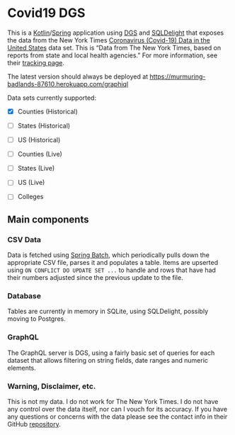 # Covid19 DGS

This is a [Kotlin][0]/[Spring][1] application using [DGS][2] and [SQLDelight][3] that exposes the data from the 
New York Times [Coronavirus (Covid-19) Data in the United States][4] data set. This is “Data from The New York Times, 
based on reports from state and local health agencies.” For more information, see their [tracking page][5].

The latest version should always be deployed at https://murmuring-badlands-87610.herokuapp.com/graphiql

Data sets currently supported:

- [x] Counties (Historical)
- [ ] States (Historical)
- [ ] US (Historical)
  
- [ ] Counties (Live)
- [ ] States (Live)
- [ ] US (Live)

- [ ] Colleges

## Main components

### CSV Data

Data is fetched using [Spring Batch][7], which periodically pulls down the appropriate CSV file, parses it and populates
a table. Items are upserted using `ON CONFLICT DO UPDATE SET ...` to handle and rows that have
had their numbers adjusted since the previous update to the file.

### Database

Tables are currently in memory in SQLite, using SQLDelight, possibly moving to Postgres.

### GraphQL

The GraphQL server is DGS, using a fairly basic set of queries for each dataset that allows filtering
on string fields, date ranges and numeric elements. 

### Warning, Disclaimer, etc.

This is not my data. I do not work for The New York Times. I do not have any control over the data itself, 
nor can I vouch for its accuracy. If you have any questions or concerns with the data please see the 
contact info in their GitHub [repository][6].


[0]: https://kotlinlang.org
[1]: https://spring.io
[2]: https://netflix.github.io/dgs/
[3]: https://cashapp.github.io/sqldelight/
[4]: https://github.com/nytimes/covid-19-data
[5]: https://www.nytimes.com/interactive/2020/us/coronavirus-us-cases.html
[6]: https://github.com/nytimes/covid-19-data
[7]: https://spring.io/projects/spring-batch

